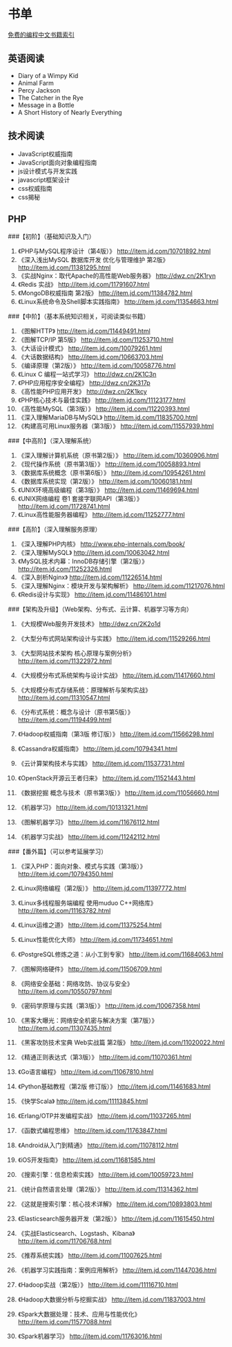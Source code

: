 # 书单

[免费的编程中文书籍索引](https://github.com/justjavac/free-programming-books-zh_CN)

## 英语阅读

- Diary of a Wimpy Kid
- Animal Farm
- Percy Jackson
- The Catcher in the Rye
- Message in a Bottle
- A Short History of Nearly Everything

## 技术阅读

- JavaScript权威指南
- JavaScript面向对象编程指南
- js设计模式与开发实践
- javascript框架设计
- css权威指南
- css揭秘

## PHP


###【初阶】（基础知识及入门）

01. 《PHP与MySQL程序设计（第4版）》 http://item.jd.com/10701892.html
02. 《深入浅出MySQL 数据库开发 优化与管理维护 第2版》 http://item.jd.com/11381295.html
03. 《实战Nginx：取代Apache的高性能Web服务器》 http://dwz.cn/2K1ryn
04. 《Redis 实战》 http://item.jd.com/11791607.html
06. 《MongoDB权威指南 第2版》 http://item.jd.com/11384782.html
07. 《Linux系统命令及Shell脚本实践指南》 http://item.jd.com/11354663.html


###【中阶】（基本系统知识相关，可阅读类似书籍）

01. 《图解HTTP》 http://item.jd.com/11449491.html
02. 《图解TCP/IP 第5版》 http://item.jd.com/11253710.html
03. 《大话设计模式》 http://item.jd.com/10079261.html
04. 《大话数据结构》 http://item.jd.com/10663703.html
05. 《编译原理（第2版）》 http://item.jd.com/10058776.html
06. 《Linux C 编程一站式学习》 http://dwz.cn/2K1C3n
07. 《PHP应用程序安全编程》 http://dwz.cn/2K317p
08. 《高性能PHP应用开发》 http://dwz.cn/2K1kcy
09. 《PHP核心技术与最佳实践》 http://item.jd.com/11123177.html
10. 《高性能MySQL（第3版）》 http://item.jd.com/11220393.html
11. 《深入理解MariaDB与MySQL》 http://item.jd.com/11835700.html
12. 《构建高可用Linux服务器（第3版）》 http://item.jd.com/11557939.html


###【中高阶】（深入理解系统）

1. 《深入理解计算机系统（原书第2版）》 http://item.jd.com/10360906.html
2. 《现代操作系统（原书第3版）》 http://item.jd.com/10058893.html
3. 《数据库系统概念（原书第6版）》 http://item.jd.com/10954261.html
4. 《数据库系统实现（第2版）》 http://item.jd.com/10060181.html
5. 《UNIX环境高级编程（第3版）》 http://item.jd.com/11469694.html
6. 《UNIX网络编程 卷1 套接字联网API（第3版）》 http://item.jd.com/11728741.html
7. 《Linux高性能服务器编程》 http://item.jd.com/11252777.html


###【高阶】（深入理解服务原理）

01. 《深入理解PHP内核》 http://www.php-internals.com/book/
02. 《深入理解MySQL》 http://item.jd.com/10063042.html
03. 《MySQL技术内幕：InnoDB存储引擎（第2版）》 http://item.jd.com/11252326.html
04. 《深入剖析Nginx》 http://item.jd.com/11226514.html
05. 《深入理解Nginx：模块开发与架构解析》 http://item.jd.com/11217076.html
06. 《Redis设计与实现》 http://item.jd.com/11486101.html


###【架构及升级】（Web架构、分布式、云计算、机器学习等方向）

01. 《大规模Web服务开发技术》 http://dwz.cn/2K2o1d
02. 《大型分布式网站架构设计与实践》 http://item.jd.com/11529266.html
03. 《大型网站技术架构 核心原理与案例分析》 http://item.jd.com/11322972.html
04. 《大规模分布式系统架构与设计实战》 http://item.jd.com/11417660.html
05. 《大规模分布式存储系统：原理解析与架构实战》 http://item.jd.com/11310547.html
06. 《分布式系统：概念与设计（原书第5版）》 http://item.jd.com/11194499.html
07. 《Hadoop权威指南（第3版 修订版）》 http://item.jd.com/11566298.html
08. 《Cassandra权威指南》 http://item.jd.com/10794341.html

09. 《云计算架构技术与实践》 http://item.jd.com/11537731.html
10. 《OpenStack开源云王者归来》 http://item.jd.com/11521443.html

11. 《数据挖掘 概念与技术（原书第3版）》 http://item.jd.com/11056660.html
12. 《机器学习》 http://item.jd.com/10131321.html
13. 《图解机器学习》 http://item.jd.com/11676112.html
14. 《机器学习实战》 http://item.jd.com/11242112.html


###【番外篇】（可以参考延展学习）

01. 《深入PHP：面向对象、模式与实践（第3版）》 http://item.jd.com/10794350.html
02. 《Linux网络编程（第2版）》 http://item.jd.com/11397772.html
03. 《Linux多线程服务端编程 使用muduo C++网络库》 http://item.jd.com/11163782.html
04. 《Linux运维之道》 http://item.jd.com/11375254.html
05. 《Linux性能优化大师》 http://item.jd.com/11734651.html
06. 《PostgreSQL修炼之道：从小工到专家》 http://item.jd.com/11684063.html
07. 《图解网络硬件》 http://item.jd.com/11506709.html

08. 《网络安全基础：网络攻防、协议与安全》 http://item.jd.com/10550797.html
09. 《密码学原理与实践（第3版）》 http://item.jd.com/10067358.html
10. 《黑客大曝光：网络安全机密与解决方案（第7版）》 http://item.jd.com/11307435.html
11. 《黑客攻防技术宝典 Web实战篇 第2版》 http://item.jd.com/11020022.html

12. 《精通正则表达式（第3版）》 http://item.jd.com/11070361.html
13. 《Go语言编程》 http://item.jd.com/11067810.html
14. 《Python基础教程（第2版 修订版）》 http://item.jd.com/11461683.html
15. 《快学Scala》 http://item.jd.com/11113845.html
16. 《Erlang/OTP并发编程实战》 http://item.jd.com/11037265.html
17. 《函数式编程思维》 http://item.jd.com/11763847.html
18. 《Android从入门到精通》 http://item.jd.com/11078112.html
19. 《iOS开发指南》 http://item.jd.com/11681585.html

20. 《搜索引擎：信息检索实践》 http://item.jd.com/10059723.html
21. 《统计自然语言处理（第2版）》 http://item.jd.com/11314362.html
22. 《这就是搜索引擎：核心技术详解》 http://item.jd.com/10893803.html
23. 《Elasticsearch服务器开发（第2版）》 http://item.jd.com/11615450.html
24. 《实战Elasticsearch、Logstash、Kibana》 http://item.jd.com/11706768.html

25. 《推荐系统实践》 http://item.jd.com/11007625.html
26. 《机器学习实践指南：案例应用解析》 http://item.jd.com/11447036.html
27. 《Hadoop实战（第2版）》 http://item.jd.com/11116710.html
28. 《Hadoop大数据分析与挖掘实战》 http://item.jd.com/11837003.html
29. 《Spark大数据处理：技术、应用与性能优化》 http://item.jd.com/11577088.html
30. 《Spark机器学习》 http://item.jd.com/11763016.html